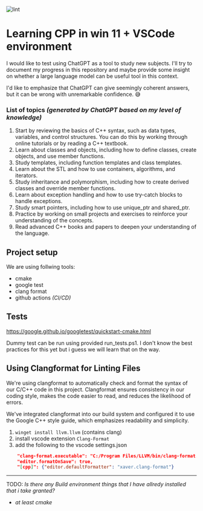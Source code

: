 ![lint](https://github.com/oasdflkjo/cpp/actions/workflows/lint.yml/badge.svg)

# Learning CPP in win 11 + VSCode environment

I would like to test using ChatGPT as a tool to study new subjects. I'll try to document my progress in this repository and maybe provide some insight on whether a large language model can be useful tool in this context.

I'd like to emphasize that ChatGPT can give seemingly coherent answers, but it can be wrong with unremarkable confidence. 😅


### List of topics *(generated by ChatGPT based on my level of knowledge)*

1. Start by reviewing the basics of C++ syntax, such as data types, variables, and control structures. You can do this by working through online tutorials or by reading a C++ textbook.
1. Learn about classes and objects, including how to define classes, create objects, and use member functions.
1. Study templates, including function templates and class templates.
1. Learn about the STL and how to use containers, algorithms, and iterators.
1. Study inheritance and polymorphism, including how to create derived classes and override member functions.
1. Learn about exception handling and how to use try-catch blocks to handle exceptions.
1. Study smart pointers, including how to use unique_ptr and shared_ptr.
1. Practice by working on small projects and exercises to reinforce your understanding of the concepts.
1. Read advanced C++ books and papers to deepen your understanding of the language.

## Project setup
We are using follwing tools:
- cmake
- google test
- clang format
- github actions *(CI/CD)* 

## Tests
https://google.github.io/googletest/quickstart-cmake.html

Dummy test can be run using provided run_tests.ps1. I don't know the best practices for this yet but i guess we will learn that on the way.

## Using Clangformat for Linting Files
We're using clangformat to automatically check and format the syntax of our C/C++ code in this project. Clangformat ensures consistency in our coding style, makes the code easier to read, and reduces the likelihood of errors.

We've integrated clangformat into our build system and configured it to use the Google C++ style guide, which emphasizes readability and simplicity.

1. `winget install llvm.llvm` (contains clang)
2. install vscode extension `Clang-Format`
3. add the following to the vscode settings.json
```json
    "clang-format.executable": "C:/Program Files/LLVM/bin/clang-format.exe",
    "editor.formatOnSave": true,
    "[cpp]": {"editor.defaultFormatter": "xaver.clang-format"}
```
---
TODO:
*Is there any Build environment things that I have allredy installed that i take granted?*

- *at least cmake*